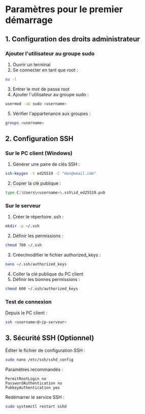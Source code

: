 # Paramètres pour le premier démarrage

## 1. Configuration des droits administrateur

### Ajouter l'utilisateur au groupe sudo

1. Ouvrir un terminal
2. Se connecter en tant que root :

```bash
su -l
```

3. Entrer le mot de passe root
4. Ajouter l'utilisateur au groupe sudo :

```bash
usermod -aG sudo <username>
```

5. Vérifier l'appartenance aux groupes :

```bash
groups <username>
```

## 2. Configuration SSH

### Sur le PC client (Windows)

1. Générer une paire de clés SSH :

```bash
ssh-keygen -t ed25519 -C "mon@email.com"
```

2. Copier la clé publique :

```bash
type C:\Users\<username>\.ssh\id_ed25519.pub
```

### Sur le serveur

1. Créer le répertoire .ssh :

```bash
mkdir -p ~/.ssh
```

2. Définir les permissions :

```bash
chmod 700 ~/.ssh
```

3. Créer/modifier le fichier authorized_keys :

```bash
nano ~/.ssh/authorized_keys
```

4. Coller la clé publique du PC client
5. Définir les bonnes permissions :

```bash
chmod 600 ~/.ssh/authorized_keys
```

### Test de connexion

Depuis le PC client :

```bash
ssh <username>@<ip-serveur>
```

## 3. Sécurité SSH (Optionnel)

Éditer le fichier de configuration SSH :

```bash
sudo nano /etc/ssh/sshd_config
```

Paramètres recommandés :

```
PermitRootLogin no
PasswordAuthentication no
PubkeyAuthentication yes
```

Redémarrer le service SSH :

```bash
sudo systemctl restart sshd
```
